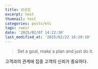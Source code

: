 ```yaml
---
title: 성공은
excerpt: test
thumnail: test
categories: posts/etc
tags: rwesr
date: '2025/02/07 14:22:30'
last_modified_at: '2025/02/22 16:29:10'
---
```

> Set a goal, make a plan and just do it.


고객과의 관계에 집중
고객의 신뢰가 중요하다.

